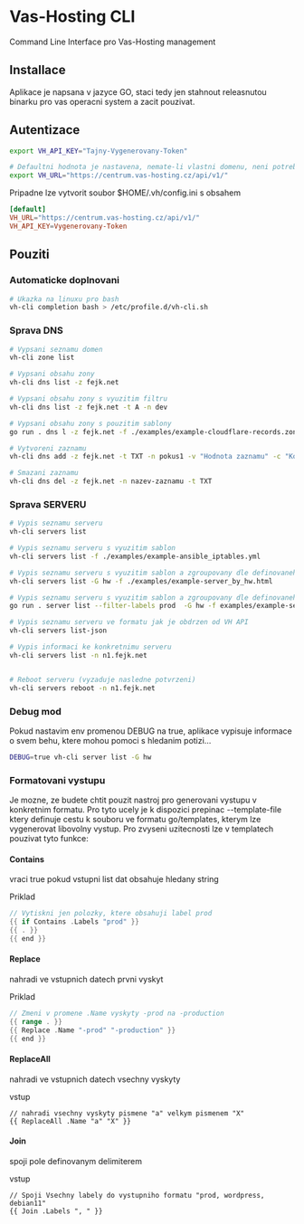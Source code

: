 # Vas-Hosting CLI

Command Line Interface pro Vas-Hosting management


## Installace

Aplikace je napsana v jazyce GO, staci tedy jen stahnout releasnutou binarku pro vas operacni system a zacit pouzivat.



## Autentizace

```bash
export VH_API_KEY="Tajny-Vygenerovany-Token"

# Defaultni hodnota je nastavena, nemate-li vlastni domenu, neni potreba nic menit
export VH_URL="https://centrum.vas-hosting.cz/api/v1/"
```

Pripadne lze vytvorit soubor $HOME/.vh/config.ini s obsahem

```toml
[default]
VH_URL="https://centrum.vas-hosting.cz/api/v1/"
VH_API_KEY=Vygenerovany-Token

```

## Pouziti

### Automaticke doplnovani


```bash
# Ukazka na linuxu pro bash
vh-cli completion bash > /etc/profile.d/vh-cli.sh

```
### Sprava DNS

```bash
# Vypsani seznamu domen
vh-cli zone list

# Vypsani obsahu zony
vh-cli dns list -z fejk.net

# Vypsani obsahu zony s vyuzitim filtru
vh-cli dns list -z fejk.net -t A -n dev 

# Vypsani obsahu zony s pouzitim sablony
go run . dns l -z fejk.net -f ./examples/example-cloudflare-records.zone

# Vytvoreni zaznamu
vh-cli dns add -z fejk.net -t TXT -n pokus1 -v "Hodnota zaznamu" -c "Komentar"

# Smazani zaznamu
vh-cli dns del -z fejk.net -n nazev-zaznamu -t TXT
```

### Sprava SERVERU

```bash
# Vypis seznamu serveru
vh-cli servers list

# Vypis seznamu serveru s vyuzitim sablon
vh-cli servers list -f ./examples/example-ansible_iptables.yml

# Vypis seznamu serveru s vyuzitim sablon a zgroupovany dle definovaneho klice
vh-cli servers list -G hw -f ./examples/example-server_by_hw.html

# Vypis seznamu serveru s vyuzitim sablon a zgroupovany dle definovaneho klice vyfiltrovany dle labelu prod
go run . server list --filter-labels prod  -G hw -f examples/example-server_by_hw.html

# Vypis seznamu serveru ve formatu jak je obdrzen od VH API
vh-cli servers list-json

# Vypis informaci ke konkretnimu serveru
vh-cli servers list -n n1.fejk.net


# Reboot serveru (vyzaduje nasledne potvrzeni)
vh-cli servers reboot -n n1.fejk.net

```

### Debug mod

Pokud nastavim env promenou DEBUG na true, aplikace vypisuje informace o svem behu, ktere mohou pomoci s hledanim potizi...

```bash
DEBUG=true vh-cli server list -G hw
```

### Formatovani vystupu

Je mozne, ze budete chtit pouzit nastroj pro generovani vystupu v konkretnim formatu. Pro tyto ucely je k dispozici prepinac --template-file ktery definuje cestu k souboru ve formatu go/templates, kterym lze vygenerovat libovolny vystup. Pro zvyseni uzitecnosti lze v templatech pouzivat tyto funkce:

#### Contains
vraci true pokud vstupni list dat obsahuje hledany string

Priklad
```go
// Vytiskni jen polozky, ktere obsahuji label prod
{{ if Contains .Labels "prod" }}
{{ . }}
{{ end }}
```


#### Replace
nahradi ve vstupnich datech prvni vyskyt

Priklad
```go
// Zmeni v promene .Name vyskyty -prod na -production
{{ range . }}
{{ Replace .Name "-prod" "-production" }}
{{ end }}
```


#### ReplaceAll
nahradi ve vstupnich datech vsechny vyskyty

vstup
```
// nahradi vsechny vyskyty pismene "a" velkym pismenem "X"
{{ ReplaceAll .Name "a" "X" }}
```


#### Join
spoji pole definovanym delimiterem

vstup
```
// Spoji Vsechny labely do vystupniho formatu "prod, wordpress, debian11"
{{ Join .Labels ", " }}
```

